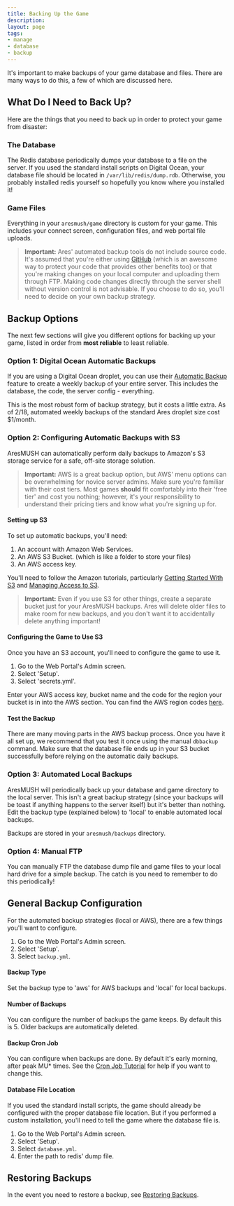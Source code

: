 ```yaml
---
title: Backing Up the Game
description:
layout: page
tags: 
- manage
- database
- backup
---
```


It's important to make backups of your game database and files.  There are many ways to do this, a few of which are discussed here.  

## What Do I Need to Back Up?

Here are the things that you need to back up in order to protect your game from disaster:

### The Database

The Redis database periodically dumps your database to a file on the server.  If you used the standard install scripts on Digital Ocean, your database file should be located in `/var/lib/redis/dump.rdb`.   Otherwise, you probably installed redis yourself so hopefully you know where you installed it!

### Game Files

Everything in your `aresmush/game` directory is custom for your game.  This includes your connect screen, configuration files, and web portal file uploads.

> **Important:** Ares' automated backup tools do not include source code.  It's assumed that you're either using [GitHub](/tutorials/code/git) (which is an awesome way to protect your code that provides other benefits too) or that you're making changes on your local computer and uploading them through FTP.  Making code changes directly through the server shell without version control is not advisable.  If you choose to do so, you'll need to decide on your own backup strategy.

## Backup Options

The next few sections will give you different options for backing up your game, listed in order from **most reliable** to least reliable.

### Option 1: Digital Ocean Automatic Backups

If you are using a Digital Ocean droplet, you can use their [Automatic Backup](https://www.digitalocean.com/community/tutorials/an-introduction-to-digitalocean-backups) feature to create a weekly backup of your entire server.  This includes the database, the code, the server config - everything.  

This is the most robust form of backup strategy, but it costs a little extra.  As of 2/18, automated weekly backups of the standard Ares droplet size cost $1/month.

### Option 2: Configuring Automatic Backups with S3

AresMUSH can automatically perform daily backups to Amazon's S3 storage service for a safe, off-site storage solution. 

> **Important:** AWS is a great backup option, but AWS' menu options can be overwhelming for novice server admins.  Make sure you're familiar with their cost tiers.  Most games **should** fit comfortably into their 'free tier' and cost you nothing; however, it's your responsibility to understand their pricing tiers and know what you're signing up for.

#### Setting up S3

To set up automatic backups, you'll need:

1. An account with Amazon Web Services.
2. An AWS S3 Bucket.  (which is like a folder to store your files)
3. An AWS access key.

You'll need to follow the Amazon tutorials, particularly [Getting Started With S3](http://docs.aws.amazon.com/AmazonS3/latest/gsg/AmazonS3Basics.html) and [Managing Access to S3](http://docs.aws.amazon.com/AmazonS3/latest/dev/intro-managing-access-s3-resources.html).

> **Important:** Even if you use S3 for other things, create a separate bucket just for your AresMUSH backups.  Ares will delete older files to make room for new backups, and you don't want it to accidentally delete anything important!

#### Configuring the Game to Use S3

Once you have an S3 account, you'll need to configure the game to use it.

1. Go to the Web Portal's Admin screen.  
2. Select 'Setup'.
3. Select 'secrets.yml'.

Enter your AWS access key, bucket name and the code for the region your bucket is in into the AWS section.  You can find the AWS region codes [here](http://docs.aws.amazon.com/general/latest/gr/rande.html#apigateway_region).

#### Test the Backup

There are many moving parts in the AWS backup process.  Once you have it all set up, we recommend that you test it once using the manual `dbbackup` command.  Make sure that the database file ends up in your S3 bucket successfully before relying on the automatic daily backups.

### Option 3: Automated Local Backups

AresMUSH will periodically back up your database and game directory to the local server.  This isn't a great backup strategy (since your backups will be toast if anything happens to the server itself) but it's better than nothing.  Edit the backup type (explained below) to 'local' to enable automated local backups.

Backups are stored in your `aresmush/backups` directory.

### Option 4: Manual FTP

You can manually FTP the database dump file and game files to your local hard drive for a simple backup.  The catch is you need to remember to do this periodically!


## General Backup Configuration

For the automated backup strategies (local or AWS), there are a few things you'll want to configure.

1. Go to the Web Portal's Admin screen.  
2. Select 'Setup'.
3. Select `backup.yml`.

#### Backup Type

Set the backup type to 'aws' for AWS backups and 'local' for local backups.

#### Number of Backups

You can configure the number of backups the game keeps.  By default this is 5.  Older backups are automatically deleted.

#### Backup Cron Job

You can configure when backups are done.  By default it's early morning, after peak MU* times.  See the [Cron Job Tutorial](http://www.aresmush.com/tutorials/config/configuring-cron) for help if you want to change this.

#### Database File Location

If you used the standard install scripts, the game should already be configured with the proper database file location.  But if you performed a custom installation, you'll need to tell the game where the database file is.

1. Go to the Web Portal's Admin screen.  
2. Select 'Setup'.
3. Select `database.yml`.
4. Enter the path to redis' dump file.



## Restoring Backups

In the event you need to restore a backup, see [Restoring Backups](/tutorials/manage/restore-db).